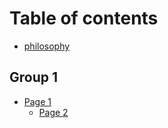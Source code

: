 # Table of contents

* [philosophy](README.md)

## Group 1

* [Page 1](group-1/page-1/README.md)
  * [Page 2](group-1/page-1/page-2.md)
